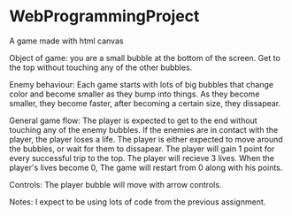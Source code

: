 # WebProgrammingProject
A game made with html canvas

Object of game: you are a small bubble at the bottom of the screen. Get to the top without touching any of the other bubbles.

Enemy behaviour: Each game starts with lots of big bubbles that change color and become smaller as they bump into things. As they become smaller, they become faster, after becoming a certain size, they dissapear.

General game flow: The player is expected to get to the end without touching any of the enemy bubbles. If the enemies are in contact with the player, the player loses a life. The player is either expected to move around the bubbles, or wait for them to dissapear. The player will gain 1 point for every successful trip to the top. The player will recieve 3 lives. When the player's lives become 0, The game will restart from 0 along with his points.

Controls: The player bubble will move with arrow controls.

Notes: I expect to be using lots of code from the previous assignment.